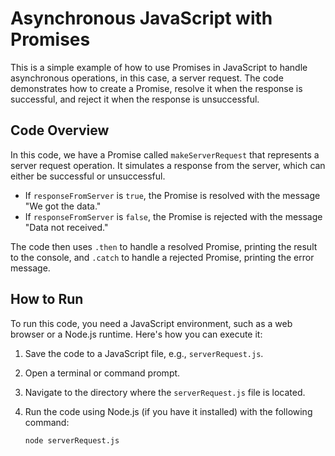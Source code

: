 # Asynchronous JavaScript with Promises

This is a simple example of how to use Promises in JavaScript to handle asynchronous operations, in this case, a server request. The code demonstrates how to create a Promise, resolve it when the response is successful, and reject it when the response is unsuccessful.

## Code Overview

In this code, we have a Promise called `makeServerRequest` that represents a server request operation. It simulates a response from the server, which can either be successful or unsuccessful.

- If `responseFromServer` is `true`, the Promise is resolved with the message "We got the data."
- If `responseFromServer` is `false`, the Promise is rejected with the message "Data not received."

The code then uses `.then` to handle a resolved Promise, printing the result to the console, and `.catch` to handle a rejected Promise, printing the error message.

## How to Run

To run this code, you need a JavaScript environment, such as a web browser or a Node.js runtime. Here's how you can execute it:

1. Save the code to a JavaScript file, e.g., `serverRequest.js`.
2. Open a terminal or command prompt.
3. Navigate to the directory where the `serverRequest.js` file is located.
4. Run the code using Node.js (if you have it installed) with the following command:

   ```shell
   node serverRequest.js
   ```

